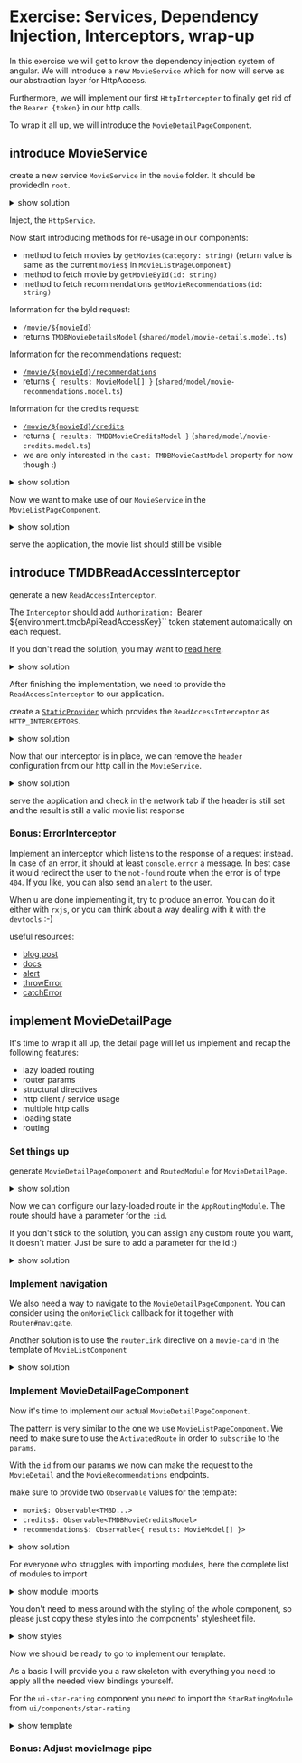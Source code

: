 # Exercise: Services, Dependency Injection, Interceptors, wrap-up

In this exercise we will get to know the dependency injection system of angular.
We will introduce a new `MovieService` which for now will serve as our abstraction layer for HttpAccess.

Furthermore, we will implement our first `HttpIntercepter` to finally get rid of the `Bearer {token}` in our http calls.

To wrap it all up, we will introduce the `MovieDetailPageComponent`.

## introduce MovieService

create a new service `MovieService` in the `movie` folder. It should be providedIn `root`.

<details>
    <summary>show solution</summary>

`ng g s movie/movie`

you should end up having the following `MovieService`

```ts
import { Injectable } from '@angular/core';

@Injectable({
  providedIn: 'root'
})
export class MovieService {

  constructor() { }
}
```

</details>

Inject, the `HttpService`.

Now start introducing methods for re-usage in our components:
* method to fetch movies by `getMovies(category: string)` (return value is same as the current `movies$` in `MovieListPageComponent`)
* method to fetch movie by `getMovieById(id: string)`
* method to fetch recommendations `getMovieRecommendations(id: string)`

Information for the byId request:
* [`/movie/${movieId}`](https://developers.themoviedb.org/3/movies/get-movie-details)
* returns `TMDBMovieDetailsModel` (`shared/model/movie-details.model.ts`)

Information for the recommendations request:
* [`/movie/${movieId}/recommendations`](https://developers.themoviedb.org/3/movies/get-movie-recommendations)
* returns `{ results: MovieModel[] }` (`shared/model/movie-recommendations.model.ts`)

Information for the credits request:
* [`/movie/${movieId}/credits`](https://developers.themoviedb.org/3/movies/get-movie-credits)
* returns `{ results: TMDBMovieCreditsModel }` (`shared/model/movie-credits.model.ts`)
* we are only interested in the `cast: TMDBMovieCastModel` property for now though :)
  


<details>
    <summary>show solution</summary>

```ts
// movie.service.ts

getMovieCredits(id: string): Observable<TMDBMovieCreditsModel> {
    return this.httpClient.get<TMDBMovieCreditsModel>(
        `${tmdbBaseUrl}/3/movie/${id}/credits`,
        {
            headers: {
                Authorization: `Bearer ${tmdbApiReadAccessKey}`,
            },
        }
    );
}

getMovieRecommendations(id: string): Observable<{ results: MovieModel[] }> {
    return this.httpClient.get<{ results: MovieModel[] }>(
        `${tmdbBaseUrl}/3/movie/${id}/recommendations`,
        {
            headers: {
                Authorization: `Bearer ${tmdbApiReadAccessKey}`,
            },
        }
    );
}

getMovieById(id: string): Observable<TMDBMovieDetailsModel> {
    return this.httpClient.get<TMDBMovieDetailsModel>(
        `${tmdbBaseUrl}/3/movie/${id}`,
        {
            headers: {
                Authorization: `Bearer ${tmdbApiReadAccessKey}`,
            },
        }
    );
}

getMovies(category: string): Observable<{ results: MovieModel[] }> {
    return this.httpClient.get<{ results: MovieModel[]}>(
        `${tmdbBaseUrl}/3/movie/${category}`,
        {
            headers: {
                Authorization: `Bearer ${tmdbApiReadAccessKey}`,
            },
        }
    );
}
```
</details>

Now we want to make use of our `MovieService` in the `MovieListPageComponent`.

<details>
    <summary>show solution</summary>

Go to the `MovieListPageComponent`, inject the `MovieService` and replace it with the `HttpClient`

```ts
// movie-list-page.component.ts

constructor(
    private movieService: MovieService,
    private activatedRoute: ActivatedRoute
) {
}

// onInit
this.activatedRoute.params.subscribe((params) => {
    this.movies$ = this.movieService.getMovies(params.category);
});
```

</details>

serve the application, the movie list should still be visible

## introduce TMDBReadAccessInterceptor

generate a new `ReadAccessInterceptor`.

The `Interceptor` should add `Authorization: `Bearer ${environment.tmdbApiReadAccessKey}`` token statement
automatically on each request.

If you don't read the solution, you may want to [read here](https://angular.io/guide/http#intercepting-requests-and-responses).

<details>
    <summary>show solution</summary>

`ng g interceptor read-access`

```ts
// read-access.interceptor.ts

intercept(request: HttpRequest<unknown>, next: HttpHandler): Observable<HttpEvent<unknown>> {
    return next.handle(
        request.clone({
            setHeaders: {
                Authorization: `Bearer ${environment.tmdbApiReadAccessKey}`
            },
        })
    );
}
```

</details>

After finishing the implementation, we need to provide the `ReadAccessInterceptor` to our application.

create a [`StaticProvider`](https://angular.io/api/core/StaticProvider) which provides the `ReadAccessInterceptor`
as `HTTP_INTERCEPTORS`.

<details>
    <summary>show solution</summary>

provide the `ReadAccessInterceptor` as `HTTP_INTERCEPTORS` in the `AppModule`

```ts
// app.module.ts
providers: [
    {
        provide: HTTP_INTERCEPTORS,
        useClass: ReadAccessInterceptor,
        multi: true
    }
]
```
</details>

Now that our interceptor is in place, we can remove the `header` configuration from our http call in the `MovieService`.

<details>
    <summary>show solution</summary>

```ts
// movie.service.ts
// do the same for the other request
return this.httpClient.get<{ results: MovieModel[]}>(
    `${tmdbBaseUrl}/3/movie/${category}`
);
```

</details>

serve the application and check in the network tab if the header is still set and the result is still a valid movie list response

### Bonus: ErrorInterceptor

Implement an interceptor which listens to the response of a request instead.
In case of an error, it should at least `console.error` a message.
In best case it would redirect the user to the `not-found` route when the error is of type `404`.
If you like, you can also send an `alert` to the user.

When u are done implementing it, try to produce an error. You can do it either with `rxjs`, or you can think about a way
dealing with it with the `devtools` :-)

useful resources:
* [blog post](https://dev.to/this-is-angular/angular-error-interceptor-12bg)
* [docs](https://angular.io/guide/http#intercepting-requests-and-responses)
* [alert](https://developer.mozilla.org/de/docs/Web/API/Window/alert)
* [throwError](https://rxjs.dev/api/index/function/throwError)
* [catchError](https://rxjs.dev/api/operators/catchError)


## implement MovieDetailPage

It's time to wrap it all up, the detail page will let us implement and recap the following features:
* lazy loaded routing
* router params
* structural directives
* http client / service usage
* multiple http calls
* loading state
* routing

### Set things up

generate `MovieDetailPageComponent` and `RoutedModule` for `MovieDetailPage`.

<details>
    <summary> show solution </summary>

```bash
ng g m movie/movie-detail-page

ng g c movie/movie-detail-page
```

```ts
// movie-detail-page.module.ts

const routes: Routes = [{
    path: '',
    component: MovieDetailPageComponent
}];

RouterModule.forChild(routes)

```

</details>

Now we can configure our lazy-loaded route in the `AppRoutingModule`.
The route should have a parameter for the `:id`. 

If you don't stick to the solution, you can assign any custom route you want, it doesn't matter. Just be sure to add
a parameter for the id :)

<details>
    <summary> show solution </summary>

```ts
// app-routing.module.ts

{
    path: 'movie/:id',
        loadChildren: () => import('./movie/movie-detail-page/movie-detail-page.module')
    .then(m => m.MovieDetailPageModule)
},

```

</details>

### Implement navigation

We also need a way to navigate to the `MovieDetailPageComponent`.
You can consider using the `onMovieClick` callback for it together with `Router#navigate`.

Another solution is to use the `routerLink` directive on a `movie-card` in the template of `MovieListComponent`


<details>
    <summary> show solution </summary>

```ts
// movie-list.component.ts

constructor(private router: Router) {}

onMovieClick(movie: MovieModel) {
    this.router.navigate(['/movie', movie.id]);
}

```

</details>


### Implement MovieDetailPageComponent

Now it's time to implement our actual `MovieDetailPageComponent`.

The pattern is very similar to the one we use `MovieListPageComponent`.
We need to make sure to use the `ActivatedRoute` in order to `subscribe` to the `params`.

With the `id` from our params we now can make the request to the `MovieDetail` and the `MovieRecommendations` endpoints.

make sure to provide two `Observable` values for the template:
* `movie$: Observable<TMBD...>`
* `credits$: Observable<TMDBMovieCreditsModel>`
* `recommendations$: Observable<{ results: MovieModel[] }>`

<details>
    <summary> show solution </summary>

```ts
// movie-detail-page.component.ts

movie$: Observable<TMDBMovieDetailsModel>;
credits$: Observable<TMDBMovieCreditsModel>;
recommendations$: Observable<{ results: MovieModel[] }>;

constructor(
    private movieService: MovieService,
    private activatedRoute: ActivatedRoute
) { }

ngOnInit(): void {
    this.activatedRoute.params.subscribe(params => {
        if (params.id) {
            this.movie$ = this.movieService.getMovie(params.id);
            this.recommendations$ = this.movieService.getMovieRecommendations(params.id);
            this.credits$ = this.movieService.getMovieCredits(params.id);
        }
    });
}
```

</details>


For everyone who struggles with importing modules, here the complete list of modules to import

<details>
    <summary> show module imports </summary>

```ts
// movie-detail-page.module.ts

import { NgModule } from '@angular/core';
import { CommonModule } from '@angular/common';
import { RouterModule, Routes } from '@angular/router';
import { DetailGridModule } from '../../ui/component/detail-grid/detail-grid.module';
import { SvgIconModule } from '../../ui/component/icons/icon.module';
import { StarRatingModule } from '../../ui/pattern/star-rating/star-rating.module';
import { MovieModule } from '../movie.module';
import { MovieDetailPageComponent } from './movie-detail-page.component';

const routes: Routes = [
    {
        path: '',
        component: MovieDetailPageComponent,
    },
];

@NgModule({
    declarations: [MovieDetailPageComponent],
    imports: [
        CommonModule,
        RouterModule.forChild(routes),
        DetailGridModule,
        SvgIconModule,
        MovieModule,
        StarRatingModule,
    ],
})
export class MovieDetailPageModule {}


```
</details>

You don't need to mess around with the styling of the whole component, so please just copy these
styles into the components' stylesheet file.

<details>
    <summary> show styles </summary>

```scss
@import "../../ui/token/mixins/flex";
@import "../../ui/component/aspect-ratio/aspect-ratio";

:host {
  width: 100%;
  display: block;
}

.loader {
  position: absolute;
  z-index: 200;
  top: 250px;
}

.movie-detail-wrapper {
  min-height: 500px;
}

.movie-detail {

  @media only screen and (max-width: 1500px) {
    &--grid-item {
      padding: 3rem;
    }
  }

  &--genres {
    @include d-flex-v;
    flex-wrap: wrap;

    &-link {
      &:not(:last-child) {
        margin-right: 2rem;
      }

      @include d-flex-v;
      padding: 0.5rem 0;
      font-weight: bold;
      text-transform: uppercase;
    }
  }

  &--ad-section-links {
    .section--content {
      @include d-flex;
      margin-right: auto;
    }

    .btn {
      margin-right: 2rem;
      @media only screen and (max-width: 1300px) {
        margin-right: 1rem;
      }
    }

    > .btn:last-child {
      margin-right: 0rem;
      float: right;
    }
  }

  &--basic-infos {
    @include d-flex-v;
    justify-content: space-between;
  }

  &--cast-list {
    @include d-flex;
    flex-direction: row;
    margin: 0 20px;
    width: 100%;
    height: 50px;
    contain: strict;
    overflow: hidden;
  }
}

.cast-list {
  width: 100%;
  display: flex;
  overflow-x: scroll;
  position: relative;
  scroll-behavior: smooth;
  scroll-snap-type: x mandatory;
}

.cast-list::-webkit-scrollbar {
  display: none;
}

.cast-list {
  -ms-overflow-style: none;
  scrollbar-width: none;
}

.cast-list--btn {
  background: transparent;
  border: 0;
  z-index: 2;
  font-size: 40px;
  text-decoration: none;
  cursor: pointer;
  color: rgb(102, 102, 102);
}

.movie-detail--languages-runtime-release {
  color: var(--palette-warning-main);
  text-transform: uppercase;
}

.movie-detail--section {
  margin-bottom: 3rem;
}

.movie-detail--cast-actor {
  display: block;
  height: auto;
  width: 70px;
  flex-shrink: 0;

  img {
    display: block;
    width: 44px;
    height: 44px;
    border-radius: var(--theme-borderRadius-circle);
    object-fit: cover;
    margin: 0 auto;
  }
}

```
</details>

Now we should be ready to go to implement our template.

As a basis I will provide you a raw skeleton with everything you need to apply all the needed view bindings yourself.

For the `ui-star-rating` component you need to import the `StarRatingModule` from `ui/components/star-rating`

<details>
    <summary> show template </summary>

```html
<div class="movie-detail-wrapper">
  <!-- use movie$ -->
  <!-- show loader when there is no movie -->
  <ui-detail-grid>
    <div detailGridMedia>
      <!-- img w780, h1170 class="aspectRatio-2-3 fit-cover" -->

    </div>
    <div detailGridDescription>
      <header>
        <!-- h1 title -->
        <!-- h2 tagline -->
      </header>
      <section class="movie-detail--basic-infos">
        <!-- ui-star-rating -->
        <!-- vote_average -->
        <div class="movie-detail--languages-runtime-release">
          <!-- <strong> languages_runtime_release -->
        </div>
      </section>
      <section>
        <h3>The Genres</h3>
        <div class="movie-detail--genres">
          <!-- "movie-detail--genres-link genre links -->
        </div>
      </section>
      <section>
        <h3>The Synopsis</h3>
        <!-- p overview || 'not available text' -->
      </section>
      <section>
        <h3>The Cast</h3>
        <div class="movie-detail--cast-list">
          <div class="cast-list">
            <!-- credits$ -->
            <!-- class="movie-detail--cast-actor" -->
            <!-- <img
                loading="lazy"
                [src]="
                  c?.profile_path
                    ? 'https://image.tmdb.org/t/p/w185' + c.profile_path
                    : 'assets/images/no_poster_available.jpg'
                "
                [alt]="c.name"
                [title]="c.name"
              />
              -->
          </div>
        </div>
      </section>
      <section class="movie-detail--ad-section-links">
        <!-- homepage -->
        <a
          class="btn"
          target="_blank"
          rel="noopener noreferrer"
        >
          Website
          <svg-icon class="btn__icon" name="website"></svg-icon>

        </a>
        <!-- (ngIf) ? imdb_id -->
        <a
          class="btn"
          target="_blank"
          rel="noopener noreferrer"
          [href]="'https://www.imdb.com/title/'"
        >
          IMDB
          <svg-icon class="btn__icon" name="imdb"></svg-icon>
        </a>
        <!-- (ngIf) ? imdb_id -->
        <a
          class="btn"
        >
          Trailer
          <svg-icon class="btn__icon" name="play"></svg-icon>
        </a>
        <!-- TODO: create dialog with iframe embed -->
        <!-- back function -->
        <button class="btn primary-button">
          <svg-icon class="btn__icon" name="back" size="1em"></svg-icon>&nbsp;Back
        </button>
      </section>
    </div>
  </ui-detail-grid>
</div>
<div>
  <header>
    <h1>Recommended</h1>
    <h2>Movies</h2>
  </header>

  <!-- recommendations$ movie list with loader -->

<!--  <movie-list></movie-list>-->

</div>

```

</details>


### Bonus: Adjust movieImage pipe

